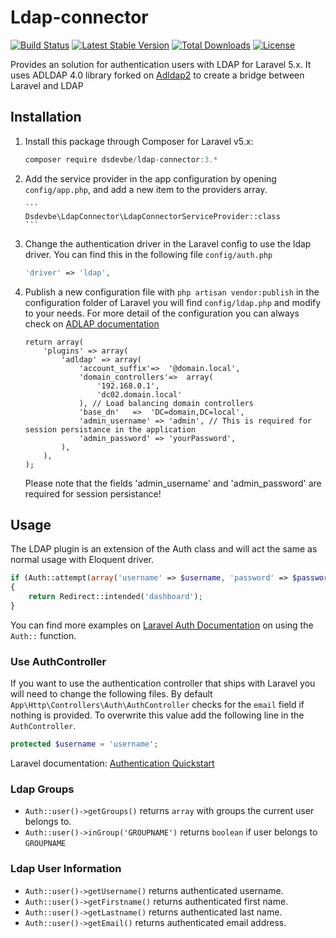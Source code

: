 # Ldap-connector
[![Build Status](https://travis-ci.org/SaschaDens/ldap-connector.svg)](https://travis-ci.org/SaschaDens/ldap-connector)
[![Latest Stable Version](https://poser.pugx.org/dsdevbe/ldap-connector/v/stable)](https://packagist.org/packages/dsdevbe/ldap-connector)
[![Total Downloads](https://poser.pugx.org/dsdevbe/ldap-connector/downloads)](https://packagist.org/packages/dsdevbe/ldap-connector)
[![License](https://poser.pugx.org/dsdevbe/ldap-connector/license)](https://packagist.org/packages/dsdevbe/ldap-connector)

Provides an solution for authentication users with LDAP for Laravel 5.x. It uses ADLDAP 4.0 library forked on [Adldap2](https://github.com/Adldap2/Adldap2) to create a bridge between Laravel and LDAP

## Installation
1. Install this package through Composer for Laravel v5.x:
    ```js
    composer require dsdevbe/ldap-connector:3.*
    ```
    
1. Add the service provider in the app configuration by opening `config/app.php`, and add a new item to the providers array.
       
       ```
       Dsdevbe\LdapConnector\LdapConnectorServiceProvider::class
       ```
1. Change the authentication driver in the Laravel config to use the ldap driver. You can find this in the following file `config/auth.php`

    ```php
    'driver' => 'ldap',
    ```
1. Publish a new configuration file with `php artisan vendor:publish` in the configuration folder of Laravel you will find `config/ldap.php` and modify to your needs. For more detail of the configuration you can always check on [ADLAP documentation](http://adldap.sourceforge.net/wiki/doku.php?id=documentation_configuration)
    
    ```
    return array(
        'plugins' => array(
            'adldap' => array(
                'account_suffix'=>  '@domain.local',
                'domain_controllers'=>  array(
                    '192.168.0.1',
                    'dc02.domain.local'
                ), // Load balancing domain controllers
                'base_dn'   =>  'DC=domain,DC=local',
                'admin_username' => 'admin', // This is required for session persistance in the application
                'admin_password' => 'yourPassword',
            ),
        ),
    );
    ```
    
    Please note that the fields 'admin_username' and 'admin_password' are required for session persistance!
    
## Usage
The LDAP plugin is an extension of the Auth class and will act the same as normal usage with Eloquent driver.
    
```php
if (Auth::attempt(array('username' => $username, 'password' => $password)))
{
    return Redirect::intended('dashboard');
}
```
You can find more examples on [Laravel Auth Documentation](http://laravel.com/docs/master/authentication) on using the `Auth::` function.

### Use AuthController
If you want to use the authentication controller that ships with Laravel you will need to change the following files.
By default `App\Http\Controllers\Auth\AuthController` checks for the `email` field if nothing is provided. To overwrite this value add the following line in the `AuthController`.

```php
protected $username = 'username';
```

Laravel documentation: [Authentication Quickstart](http://laravel.com/docs/master/authentication#authentication-quickstart)

### Ldap Groups
- `Auth::user()->getGroups()` returns `array` with groups the current user belongs to. 
- `Auth::user()->inGroup('GROUPNAME')` returns `boolean` if user belongs to `GROUPNAME`

### Ldap User Information
- `Auth::user()->getUsername()` returns authenticated username.
- `Auth::user()->getFirstname()` returns authenticated first name.
- `Auth::user()->getLastname()` returns authenticated last name.
- `Auth::user()->getEmail()` returns authenticated email address.
